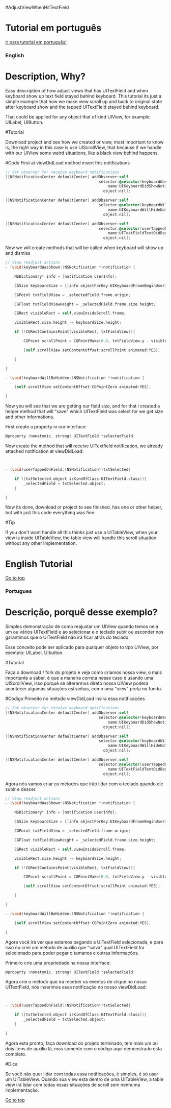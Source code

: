 #AdjustViewWhenHitTextField

# Tutorial em português
[Ir para tutorial em português!](#portugues)

### English

# Description, Why?
Easy description of how adjust views that has UITextField and when keyboard show up text field stayed behind keyboard.
This tutorial its just a simple example that how we make view scroll up and back to original state after keyboard show and the tapped UITextField stayed behind keyboard.

That could be applied for any object that of kind UIView, for example: UILabel, UIButton.

#Tutorial

Download project and see how we created or view, most important to know is, the right way in this case is use UIScrollView, that because if we handle with our UIView some weird situations, like a black view behind happens.   

#Code
First at viewDidLoad method insert this notifications

```objective-c
// Set observer for receive keyboard notifications
[[NSNotificationCenter defaultCenter] addObserver:self
                                         selector:@selector(keyboardWasShown:)
                                             name:UIKeyboardDidShowNotification
                                           object:nil];

[[NSNotificationCenter defaultCenter] addObserver:self
                                         selector:@selector(keyboardWillBeHidden:)
                                             name:UIKeyboardWillHideNotification
                                           object:nil];

[[NSNotificationCenter defaultCenter] addObserver:self
                                         selector:@selector(userTappedOnField:)
                                             name:UITextFieldTextDidBeginEditingNotification
                                           object:nil];
```

Now we will create methods that will be called when keyboard will show up and dismiss

```objective-c
// View readjust actions
- (void)keyboardWasShown:(NSNotification *)notification {

    NSDictionary* info = [notification userInfo];

    CGSize keyboardSize = [[info objectForKey:UIKeyboardFrameBeginUserInfoKey] CGRectValue].size;

    CGPoint txtFieldView = _selectedField.frame.origin;

    CGFloat txtFieldViewHeight = _selectedField.frame.size.height;

    CGRect visibleRect = self.viewInsideScroll.frame;

    visibleRect.size.height -= keyboardSize.height;

    if (!CGRectContainsPoint(visibleRect, txtFieldView)){

        CGPoint scrollPoint = CGPointMake(0.0, txtFieldView.y - visibleRect.size.height + (txtFieldViewHeight * 1.5));

        [self.scrollView setContentOffset:scrollPoint animated:YES];

    }

}

- (void)keyboardWillBeHidden:(NSNotification *)notification {

    [self.scrollView setContentOffset:CGPointZero animated:YES];

}
```

Now you will see that we are getting our field size, and for that i created a helper method that will "save" which UITextField was select for we get size and other informations.

First create a property in our interface:
```objective-c
@property (nonatomic, strong) UITextField *selectedField;
```

Now create the method that will receive UITextfield notification, we already attached notification at viewDidLoad:
```objective-c


- (void)userTappedOnField:(NSNotification*)txtSelected{

    if ([txtSelected.object isKindOfClass:UITextField.class]){
        _selectedField = txtSelected.object;
    }

}

```

Now its done, download or project to see finished, has one or other helper, but with just this code everything was fine.

#Tip

If you don't want handle all this thinks just use a UITableView, when your view is inside UITableView, the table view will handle this scroll situation without any other implementation.

# English Tutorial
[Go to top](#english)

### Portugues

# Descrição, porquê desse exemplo?
Simples demonstração de como reajustar um UIView quando temos nela um ou vários UITextField e ao selecionar e o teclado subir ou esconder nos garantimos que o UITextField não irá ficar atrás do teclado.

Esse conceito pode ser aplicado para qualquer objeto to tipo UIView, por exemplo: UILabel, UIbutton.

#Tutorial

Faça o download / fork do projeto e veja como criamos nossa view, o mais importante a saber, é que a maneira correta nesse caso é usando uma UIScrollView, isso porquê se alterarmos direto nossa UIView poderá acontecer algumas situações estranhas, como uma "view" preta no fundo.

#Código
Primeito no método viewDidLoad insira essa notificações

```objective-c
// Set observer for receive keyboard notifications
[[NSNotificationCenter defaultCenter] addObserver:self
                                         selector:@selector(keyboardWasShown:)
                                             name:UIKeyboardDidShowNotification
                                           object:nil];

[[NSNotificationCenter defaultCenter] addObserver:self
                                         selector:@selector(keyboardWillBeHidden:)
                                             name:UIKeyboardWillHideNotification
                                           object:nil];

[[NSNotificationCenter defaultCenter] addObserver:self
                                         selector:@selector(userTappedOnField:)
                                             name:UITextFieldTextDidBeginEditingNotification
                                           object:nil];
```

Agora nós vamos criar os métodos que irão lidar com o teclado quando ele subir e descer.

```objective-c
// View readjust actions
- (void)keyboardWasShown:(NSNotification *)notification {

    NSDictionary* info = [notification userInfo];

    CGSize keyboardSize = [[info objectForKey:UIKeyboardFrameBeginUserInfoKey] CGRectValue].size;

    CGPoint txtFieldView = _selectedField.frame.origin;

    CGFloat txtFieldViewHeight = _selectedField.frame.size.height;

    CGRect visibleRect = self.viewInsideScroll.frame;

    visibleRect.size.height -= keyboardSize.height;

    if (!CGRectContainsPoint(visibleRect, txtFieldView)){

        CGPoint scrollPoint = CGPointMake(0.0, txtFieldView.y - visibleRect.size.height + (txtFieldViewHeight * 1.5));

        [self.scrollView setContentOffset:scrollPoint animated:YES];

    }

}

- (void)keyboardWillBeHidden:(NSNotification *)notification {

    [self.scrollView setContentOffset:CGPointZero animated:YES];

}
```

Agora você irá ver que estamos pegando a UITextField selecionada, e para isso eu criei um método de auxílio que "salva" qual UITextField foi selecionado para poder pegar o tamanos e outras informações.

Primeiro crie uma propriedade na nossa interface:
```objective-c
@property (nonatomic, strong) UITextField *selectedField;
```
Agora crie o método que irá receber os eventos de clique no nosso UITextField, nós inserimos essa notificação no nosso viewDidLoad:

```objective-c


- (void)userTappedOnField:(NSNotification*)txtSelected{

    if ([txtSelected.object isKindOfClass:UITextField.class]){
        _selectedField = txtSelected.object;
    }

}

```
Agora esta pronto, faça download do projeto terminado, tem mais um ou dois itens de auxílio lá, mas somente com o código aqui demonstrado esta completo.

#Dica

Se você não quer lidar com todas essa notificações, é simples, é só usar um UITableView. Quando sua view esta dentro de uma UITableView, a table view irá lidar com todas essas situações de scroll sem nenhuma implementação.

[Go to top](#english)
